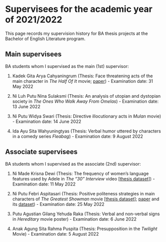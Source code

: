 # Supervisees for the academic year of 2021/2022

This page records my supervision history for BA thesis projects at the Bachelor of English Literature program.

## Main supervisees

BA students whom I supervised as the main (1st) supervisor:

1. Kadek Gita Arya Cahyaningrum (Thesis: Face threatening acts of the main character in *The Half Of It* movie; [paper](https://doi.org/10.55637/jr.8.2.5052.144-150)) - Examination date: 31 May 2022

1. Ni Luh Putu Nina Sulaksmi (Thesis: An analysis of utopian and dystopian society in *The Ones Who Walk Away From Omelas*) - Examination date: 13 June 2022

1. Ni Putu Widya Swari (Thesis: Directive illocutionary acts in *Mulan* movie) - Examination date: 14 June 2022

1. Ida Ayu Sita Wahyuningtyas (Thesis: Verbal humor uttered by characters in a comedy series *Fleabag*) - Examination date: 9 August 2022

## Associate supervisees

BA students whom I supervised as the associate (2nd) supervisor:

1. Ni Made Krisna Dewi (Thesis: The frequency of women’s language features used by Adele in *The “30” Interview* video [[thesis dataset](https://doi.org/10.6084/m9.figshare.19529635.v1)]) - Examination date: 11 May 2022

1. Ni Putu Febri Aspitasari (Thesis: Positive politeness strategies in main characters of *The Greatest Showman* movie [[thesis dataset](https://doi.org/10.6084/m9.figshare.19428821.v1)]; [paper](https://doi.org/10.30812/humanitatis.v8i2.1911) and its [dataset](https://doi.org/10.6084/m9.figshare.19501274.v1)) - Examination date: 25 May 2022

1. Putu Agustian Gilang Yehuda Raka (Thesis: Verbal and non-verbal signs in *Hereditary* movie poster) - Examination date: 6 June 2022

1. Anak Agung Sita Rahma Puspita (Thesis: Presupposition in the *Twilight* Movie) - Examination date: 5 August 2022
